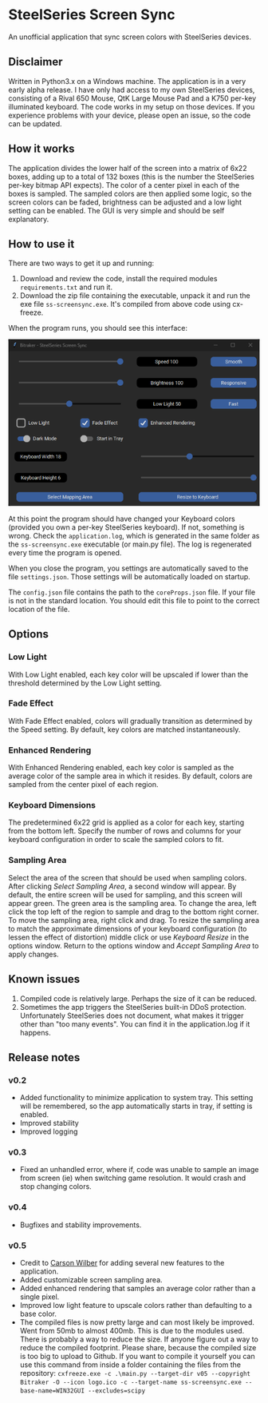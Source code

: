 # SteelSeries Screen Sync

An unofficial application that sync screen colors with SteelSeries devices.

## Disclaimer

Written in Python3.x on a Windows machine. The application is in a very early alpha release. I have only had access to my own SteelSeries devices, consisting of a Rival 650 Mouse, QtK Large Mouse Pad and a K750 per-key illuminated keyboard. The code works in my setup on those devices. If you experience problems with your device, please open an issue, so the code can be updated.

## How it works

The application divides the lower half of the screen into a matrix of 6x22 boxes, adding up to a total of 132 boxes (this is the number the SteelSeries per-key bitmap API expects). The color of a center pixel in each of the boxes is sampled.
The sampled colors are then applied some logic, so the screen colors can be faded, brightness can be adjusted and a low light setting can be enabled.
The GUI is very simple and should be self explanatory.

## How to use it

There are two ways to get it up and running:
1. Download and review the code, install the required modules `requirements.txt` and run it.
2. Download the zip file containing the executable, unpack it and run the exe file `ss-screensync.exe`. It's compiled from above code using cx-freeze.

When the program runs, you should see this interface:

![GUI Example](gui.png)

At this point the program should have changed your Keyboard colors (provided you own a per-key SteelSeries keyboard). If not, something is wrong.
Check the `application.log`, which is generated in the same folder as the `ss-screensync.exe` executable (or main.py file). The log is regenerated every time the program is opened.

When you close the program, you settings are automatically saved to the file `settings.json`. Those settings will be automatically loaded on startup.

The `config.json` file contains the path to the `coreProps.json` file. If your file is not in the standard location. You should edit this file to point to the correct location of the file.

## Options

### **Low Light**

With Low Light enabled, each key color will be upscaled if lower than the threshold determined by the Low Light setting.

### **Fade Effect**

With Fade Effect enabled, colors will gradually transition as determined by the Speed setting. By default, key colors are matched instantaneously.
### **Enhanced Rendering**

With Enhanced Rendering enabled, each key color is sampled as the average color of the sample area in which it resides. By default, colors are sampled from the center pixel of each region.

### **Keyboard Dimensions**

The predetermined 6x22 grid is applied as a color for each key, starting from the bottom left. Specify the number of rows and columns for your keyboard configuration in order to scale the sampled colors to fit.

### **Sampling Area**

Select the area of the screen that should be used when sampling colors. After clicking *Select Sampling Area*, a second window will appear. By default, the entire screen will be used for sampling, and this screen will appear green. The green area is the sampling area. To change the area, left click the top left of the region to sample and drag to the bottom right corner. To move the sampling area, right click and drag. To resize the sampling area to match the approximate dimensions of your keyboard configuration (to lessen the effect of distortion) middle click or use *Keyboard Resize* in the options window. Return to the options window and *Accept Sampling Area* to apply changes.

## Known issues
1. Compiled code is relatively large. Perhaps the size of it can be reduced.
2. Sometimes the app triggers the SteelSeries built-in DDoS protection. Unfortunately SteelSeries does not document, what makes it trigger other than "too many events". You can find it in the application.log if it happens.

## Release notes
### v0.2
- Added functionality to minimize application to system tray. This setting will be remembered, so the app automatically starts in tray, if setting is enabled.
- Improved stability
- Improved logging

### v0.3
- Fixed an unhandled error, where if, code was unable to sample an image from screen (ie) when switching game resolution. It would crash and stop changing colors.

### v0.4
- Bugfixes and stability improvements.

### v0.5
- Credit to [Carson Wilber](https://github.com/carsonwilber) for adding several new features to the application.
- Added customizable screen sampling area.
- Added enhanced rendering that samples an average color rather than a single pixel.
- Improved low light feature to upscale colors rather than defaulting to a base color.
- The compiled files is now pretty large and can most likely be improved. Went from 50mb to almost 400mb. This is due to the modules used. There is probably a way to reduce the size. If anyone figure out a way to reduce the compiled footprint. Please share, because the compiled size is too big to upload to Github. If you want to compile it yourself you can use this command from inside a folder containing the files from the repository: `cxfreeze.exe -c .\main.py --target-dir v05 --copyright Bitraker -O --icon logo.ico -c --target-name ss-screensync.exe --base-name=WIN32GUI --excludes=scipy`
